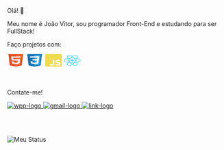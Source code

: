 Olá! :wave:

Meu nome é João Vitor, sou programador Front-End e estudando para ser FullStack! 

Faço projetos com:
<div display="block">
 <img src="https://raw.githubusercontent.com/devicons/devicon/master/icons/html5/html5-original.svg" alt="HTML-Logo" height="30px" width="40px"/>
 <img src="https://raw.githubusercontent.com/devicons/devicon/master/icons/css3/css3-original.svg" alt="CSS-Logo" height="30px" width="40px"/>
 <img src="https://raw.githubusercontent.com/devicons/devicon/master/icons/javascript/javascript-plain.svg" alt="JS-Logo" height="30px" width="40px"/>
 <img src="https://raw.githubusercontent.com/devicons/devicon/master/icons/react/react-original.svg" alt="React-Logo" height="30px" width="40px"/>
</div>
<br><br>

Contate-me!
<div display="block">
  <a href="https://api.whatsapp.com/send?phone=5519999961729">
<img src="https://img.shields.io/badge/WhatsApp-25D366?style=for-the-badge&logo=whatsapp&logoColor=white" alt="wpp-logo"/>
  </a>
  <a href="mailto:jvitorgodoy92@gmail.com">
<img src="https://img.shields.io/badge/Gmail-D14836?style=for-the-badge&logo=gmail&logoColor=white" alt="gmail-logo"/>
  </a>
  <a href="https://www.linkedin.com/in/jo%C3%A3o-vitor-godoy-9b70a9261/">
<img src="https://img.shields.io/badge/LinkedIn-0077B5?style=for-the-badge&logo=linkedin&logoColor=white" alt="link-logo"/>
  </a>
</div>

<br><br>

![Meu Status](https://github-readme-stats.vercel.app/api?username=jvitorgodoy92&show_icons=true&theme=merko)
